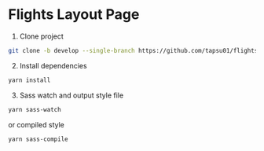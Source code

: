 # Flights Layout Page

1. Clone project

```sh
git clone -b develop --single-branch https://github.com/tapsu01/flights.git
```

2. Install dependencies

```sh
yarn install
```

3. Sass watch and output style file

```sh
yarn sass-watch
```

or compiled style

```sh
yarn sass-compile
```
